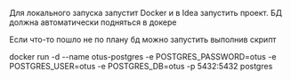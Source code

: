 Для локального запуска запустит Docker и в Idea запустить проект. БД должна автоматически подняться в докере

Если что-то пошло не по плану бд можно запустить выполнив скрипт

docker run -d --name otus-postgres -e POSTGRES_PASSWORD=otus -e POSTGRES_USER=otus -e POSTGRES_DB=otus -p 5432:5432 postgres
